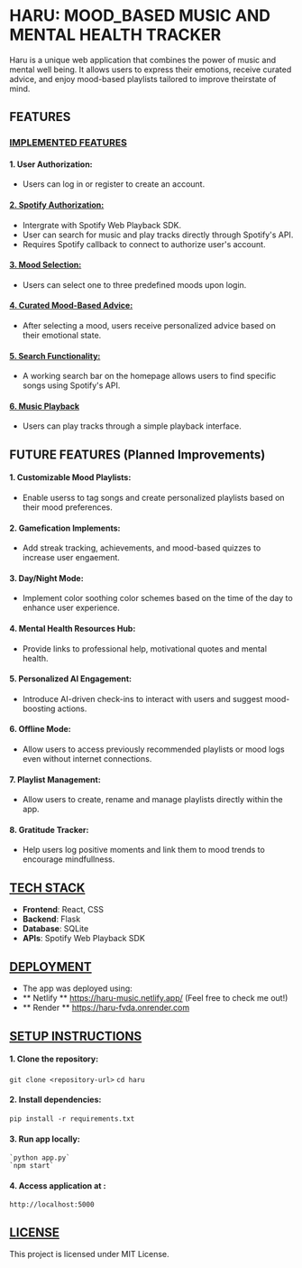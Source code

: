 # **HARU: MOOD_BASED MUSIC AND MENTAL HEALTH TRACKER**

Haru is a unique web application that combines the power of music and mental well being. 
It allows users to express their emotions, receive curated advice, and enjoy mood-based playlists tailored 
to improve theirstate of mind.

## **FEATURES**

### <u>**IMPLEMENTED FEATURES**</u>
#### **1. User Authorization:**
  * Users can log in or register to create an account.

#### <u>**2. Spotify Authorization:**</u>
  * Intergrate with Spotify Web Playback SDK.
  * User can search for music and play tracks directly through Spotify's API.
  * Requires Spotify callback to connect to authorize user's account.

#### <u>**3. Mood Selection:**</u>
  * Users can select one to three predefined moods upon login.

#### <u>**4. Curated Mood-Based Advice:**</u>
  * After selecting a mood, users receive personalized advice based on their emotional state.

#### <u>**5. Search Functionality:**</u>
  * A working search bar on the homepage allows users to find specific songs using Spotify's API.

#### <u>**6. Music Playback**</u>
  * Users can play tracks through a simple playback interface.


## **FUTURE FEATURES (Planned Improvements)**

#### **1. Customizable Mood Playlists:**
  * Enable userss to tag songs and create personalized playlists based on their mood preferences.

#### **2. Gamefication Implements:**
  * Add streak tracking, achievements, and mood-based quizzes to increase user engaement.

#### **3. Day/Night Mode:**
  * Implement color soothing color schemes based on the time of the day to enhance user experience.

#### **4. Mental Health Resources Hub:** 
  * Provide links to professional help, motivational quotes and mental health.

#### **5. Personalized AI Engagement:**
  * Introduce AI-driven check-ins to interact with users and suggest mood-boosting actions.

#### **6. Offline Mode:**
  * Allow users to access previously recommended playlists or mood logs even without internet connections.

#### **7. Playlist Management:**
   * Allow users to create, rename and manage playlists directly within the app.

#### **8. Gratitude Tracker:**
   * Help users log positive moments and link them to mood trends to encourage mindfullness.


## <u>**TECH STACK**</u>
 *  **Frontend**: React, CSS
 *  **Backend**: Flask
 *  **Database**: SQLite
 *  **APIs**: Spotify Web Playback SDK


## <u>**DEPLOYMENT**</u>
 * The app was deployed using:
  * ** Netlify ** https://haru-music.netlify.app/ (Feel free to check me out!)
  * ** Render ** https://haru-fvda.onrender.com


## <u>**SETUP INSTRUCTIONS**</u>
 #### **1. Clone the repository:**
   `git clone <repository-url>`
   `cd haru`

 #### **2. Install dependencies:**
   `pip install -r requirements.txt`

 #### **3. Run app locally:**
    `python app.py`
    `npm start`

 #### **4. Access application at :**
    http://localhost:5000


## <u>**LICENSE**</u>

 This project is licensed under MIT License.
